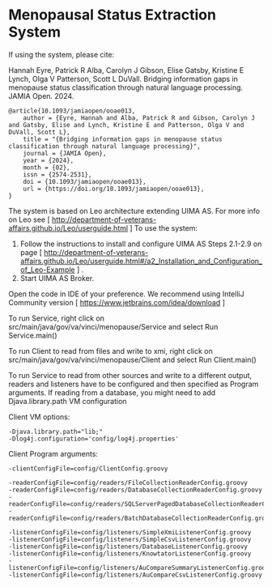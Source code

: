 # Menopausal Status Extraction System

If using the system, please cite:

Hannah Eyre, Patrick R Alba, Carolyn J Gibson, Elise Gatsby, Kristine E Lynch, Olga V Patterson, Scott L DuVall. Bridging information gaps in menopause status classification through natural language processing. JAMIA Open. 2024.

```
@article{10.1093/jamiaopen/ooae013,
    author = {Eyre, Hannah and Alba, Patrick R and Gibson, Carolyn J and Gatsby, Elise and Lynch, Kristine E and Patterson, Olga V and DuVall, Scott L},
    title = "{Bridging information gaps in menopause status classification through natural language processing}",
    journal = {JAMIA Open},
    year = {2024},
    month = {02},
    issn = {2574-2531},
    doi = {10.1093/jamiaopen/ooae013},
    url = {https://doi.org/10.1093/jamiaopen/ooae013},
}
````

The system is based on Leo architecture extending UIMA AS.  For more info on Leo see [ http://department-of-veterans-affairs.github.io/Leo/userguide.html ]
To use the system:
  1. Follow the instructions to install and configure UIMA AS Steps 2.1-2.9 on page [ http://department-of-veterans-affairs.github.io/Leo/userguide.html#/a2_Installation_and_Configuration_of_Leo-Example ] .
  2. Start UIMA AS Broker.

Open the code in IDE of your preference. We recommend using IntelliJ Community version [ https://www.jetbrains.com/idea/download ]

To run Service, right click on src/main/java/gov/va/vinci/menopause/Service and select Run Service.main()

To run Client to read from files and write to xmi, right click on src/main/java/gov/va/vinci/menopause/Client and select Run Client.main()

To run Service to read from other sources and write to a different output, readers and listeners have to be configured and then specified as Program arguments.
If reading from a database, you might need to add Djava.library.path VM configuration

Client VM options:

    -Djava.library.path="lib;"
    -Dlog4j.configuration='config/log4j.properties'

Client Program arguments:

    -clientConfigFile=config/ClientConfig.groovy

    -readerConfigFile=config/readers/FileCollectionReaderConfig.groovy
    -readerConfigFile=config/readers/DatabaseCollectionReaderConfig.groovy
    -readerConfigFile=config/readers/SQLServerPagedDatabaseCollectionReaderConfig.groovy
    -readerConfigFile=config/readers/BatchDatabaseCollectionReaderConfig.groovy

    -listenerConfigFile=config/listeners/SimpleXmiListenerConfig.groovy
    -listenerConfigFile=config/listeners/SimpleCsvListenerConfig.groovy
    -listenerConfigFile=config/listeners/DatabaseListenerConfig.groovy
    -listenerConfigFile=config/listeners/KnowtatorListenerConfig.groovy
    -listenerConfigFile=config/listeners/AuCompareSummaryListenerConfig.groovy
    -listenerConfigFile=config/listeners/AuCompareCsvListenerConfig.groovy
